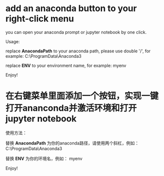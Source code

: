 # add an anaconda button to your right-click menu
you can open your anaconda prompt or jupyter notebook by one click.

Usage:

replace __AnacondaPath__ to your anaconda path, please use double '/', for example: C:\\ProgramData\\Anaconda3

replace __ENV__ to your environment name, for example: myenv

Enjoy!

# 在右键菜单里面添加一个按钮，实现一键打开ananconda并激活环境和打开jupyter notebook
使用方法：

替换 __AnacondaPath__ 为你的anaconda路径，请使用两个斜杠，例如：C:\\ProgramData\\Anaconda3

替换 __ENV__ 为你的环境名，例如： myenv

Enjoy!
